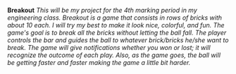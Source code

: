 **Breakout**
*This will be my project for the 4th marking period in my engineering class. Breakout is a game that consists in rows of bricks with about 10 each. I will try my best to make it look nice, colorful, and fun. The game's goal is to break all the bricks without letting the ball fall. The player controls the bar and guides the ball to whatever brick/bricks he/she want to break. The game will give notifications whether you won or lost; it will recognize the outcome of each play. Also, as the game goes, the ball will be getting faster and faster making the game a little bit harder.* 
